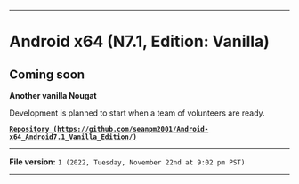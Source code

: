 
***

# Android x64 (N7.1, Edition: Vanilla)

## Coming soon

**Another vanilla Nougat**

Development is planned to start when a team of volunteers are ready.

**[`Repository (https://github.com/seanpm2001/Android-x64_Android7.1_Vanilla_Edition/)`](https://github.com/seanpm2001/Android-x64_Android7.1_Vanilla_Edition/)**

***

**File version:** `1 (2022, Tuesday, November 22nd at 9:02 pm PST)`

***
